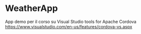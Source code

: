# WeatherApp
App demo per il corso su Visual Studio tools for Apache Cordova
https://www.visualstudio.com/en-us/features/cordova-vs.aspx
